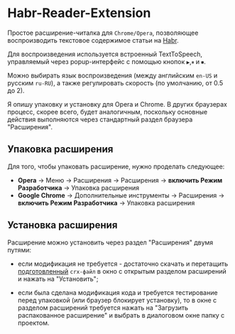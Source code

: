 # Habr-Reader-Extension
Простое расширение-читалка для `Chrome/Opera`, позволяющее воспроизводить текстовое содержимое статьи на [Habr](https://habr.com/).

Для воспроизведения используется встроенный TextToSpeech, управляемый через popup-интерфейс с помощью кнопок `▶`,`⏸` и `⏹`.

Можно выбирать язык воспроизведения (между английским `en-US` и русским `ru-RU`), а также регулировать скорость (по умолчанию, от 0.5 до 2). 

Я опишу упаковку и установку для Opera и Chrome. В других браузерах процесс, скорее всего, будет аналогичным, поскольку основные действия выполняются через стандартный раздел браузера "Расширения". 

## Упаковка расширения

Для того, чтобы упаковать расширение, нужно проделать следующее:
- **Opera**  → Меню  → Расширения → Расширения → **включить Режим Разработчика** → Упаковка расширения
- **Google Chrome** → Дополнительные инструменты → Расширения → **включить Режим Разработчика** → Упаковка расширения

## Установка расширения
Расширение можно установить через раздел "Расширения" двумя путями:

- если модификация не требуется - достаточно скачать и перетащить [подготовленный](https://github.com/EnjiRouz/Habr-Reader-Extension/releases) `crx-файл` в окно с открытым разделом расширений и нажать на "Установить";

- если была сделана модификация кода и требуется тестирование перед упаковкой (или браузер блокирует установку), то в окне с разделом расширений требуется нажать на "Загрузить распакованное расширение" и выбрать в диалоговом окне папку с проектом.
